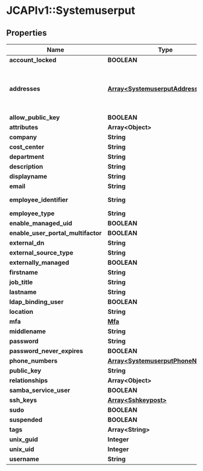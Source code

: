 # JCAPIv1::Systemuserput

## Properties
Name | Type | Description | Notes
------------ | ------------- | ------------- | -------------
**account_locked** | **BOOLEAN** |  | [optional] 
**addresses** | [**Array&lt;SystemuserputAddresses&gt;**](SystemuserputAddresses.md) | type, poBox, extendedAddress, streetAddress, locality, region, postalCode, country | [optional] 
**allow_public_key** | **BOOLEAN** |  | [optional] 
**attributes** | **Array&lt;Object&gt;** |  | [optional] 
**company** | **String** |  | [optional] 
**cost_center** | **String** |  | [optional] 
**department** | **String** |  | [optional] 
**description** | **String** |  | [optional] 
**displayname** | **String** |  | [optional] 
**email** | **String** |  | [optional] 
**employee_identifier** | **String** | Must be unique per user.  | [optional] 
**employee_type** | **String** |  | [optional] 
**enable_managed_uid** | **BOOLEAN** |  | [optional] 
**enable_user_portal_multifactor** | **BOOLEAN** |  | [optional] 
**external_dn** | **String** |  | [optional] 
**external_source_type** | **String** |  | [optional] 
**externally_managed** | **BOOLEAN** |  | [optional] 
**firstname** | **String** |  | [optional] 
**job_title** | **String** |  | [optional] 
**lastname** | **String** |  | [optional] 
**ldap_binding_user** | **BOOLEAN** |  | [optional] 
**location** | **String** |  | [optional] 
**mfa** | [**Mfa**](Mfa.md) |  | [optional] 
**middlename** | **String** |  | [optional] 
**password** | **String** |  | [optional] 
**password_never_expires** | **BOOLEAN** |  | [optional] 
**phone_numbers** | [**Array&lt;SystemuserputPhoneNumbers&gt;**](SystemuserputPhoneNumbers.md) |  | [optional] 
**public_key** | **String** |  | [optional] 
**relationships** | **Array&lt;Object&gt;** |  | [optional] 
**samba_service_user** | **BOOLEAN** |  | [optional] 
**ssh_keys** | [**Array&lt;Sshkeypost&gt;**](Sshkeypost.md) |  | [optional] 
**sudo** | **BOOLEAN** |  | [optional] 
**suspended** | **BOOLEAN** |  | [optional] 
**tags** | **Array&lt;String&gt;** |  | [optional] 
**unix_guid** | **Integer** |  | [optional] 
**unix_uid** | **Integer** |  | [optional] 
**username** | **String** |  | [optional] 


